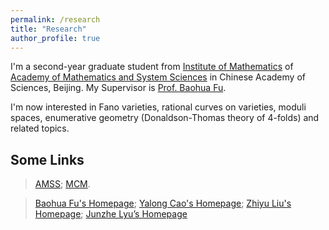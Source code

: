 ```yaml
---
permalink: /research
title: "Research"
author_profile: true
---
```

I'm a second-year graduate student from [Institute of Mathematics](http://www.math.ac.cn/) of [Academy of Mathematics and System Sciences]((http://english.amss.cas.cn/)) in Chinese Academy of Sciences, Beijing. My Supervisor is [Prof. Baohua Fu](http://www.math.ac.cn/people/fbh/). 

I'm now interested in Fano varieties, rational curves on varieties, moduli spaces, enumerative geometry (Donaldson-Thomas theory of 4-folds) and related topics.



## Some Links
> [AMSS](http://english.amss.cas.cn/); [MCM](http://www.mcm.ac.cn/).

> [Baohua Fu's Homepage](http://www.math.ac.cn/people/fbh/); [Yalong Cao's Homepage](https://sites.google.com/site/yalongcaoshomepage/home); [Zhiyu Liu's Homepage](https://sites.google.com/view/zhiyuliu); [Junzhe Lyu’s Homepage](https://taiataiat.github.io/)

